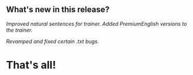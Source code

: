 ## What's new in this release?

_Improved natural sentences for trainer._
_Added PremiumEnglish versions to the trainer._

_Revamped and fixed certain .txt bugs._



# That's all! 